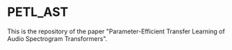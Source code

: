 # PETL_AST
This is the repository of the paper "Parameter-Efficient Transfer Learning of Audio Spectrogram Transformers". 
